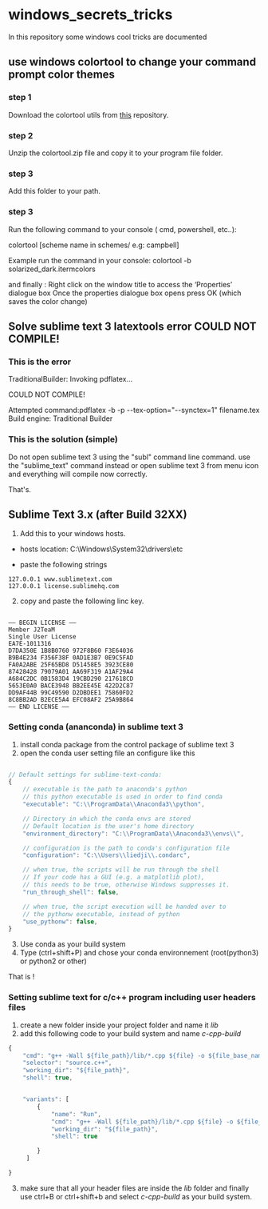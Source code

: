 # windows_secrets_tricks
In this repository some windows cool tricks are documented



## use windows colortool  to change your command prompt color themes

### step 1

Download the colortool utils from [this](https://github.com/Microsoft/Terminal/tree/master/src/tools/ColorTool) repository.

### step 2

Unzip the colortool.zip file and copy it to your program file folder.

### step 3

Add this folder to your path.

### step 3
Run the following command to your console ( cmd, powershell, etc..):

colortool [scheme name in schemes/ e.g: campbell]

Example run the command in your console:
colortool -b solarized_dark.itermcolors

and finally :
Right click on the window title to access the ‘Properties’ dialogue box
Once the properties dialogue box opens press OK (which saves the color change)


## Solve sublime text 3 latextools error COULD NOT COMPILE! 
### This is the error

TraditionalBuilder: Invoking pdflatex... 

COULD NOT COMPILE!

Attempted command:pdflatex -b -p --tex-option="--synctex=1" filename.tex
Build engine: Traditional Builder

### This is the solution (simple)

Do not open sublime text 3 using the "subl" command line command.
use the "sublime_text" command instead or open sublime text 3 from menu icon and everything will compile now correctly.

That's.


  
##  Sublime Text 3.x (after Build 32XX)

1. Add this to your windows hosts.

- hosts location: C:\Windows\System32\drivers\etc

- paste the following strings

```
127.0.0.1 www.sublimetext.com
127.0.0.1 license.sublimehq.com

```

2. copy and paste the following linc key.

```

—– BEGIN LICENSE —–
Member J2TeaM
Single User License
EA7E-1011316
D7DA350E 1B8B0760 972F8B60 F3E64036
B9B4E234 F356F38F 0AD1E3B7 0E9C5FAD
FA0A2ABE 25F65BD8 D51458E5 3923CE80
87428428 79079A01 AA69F319 A1AF29A4
A684C2DC 0B1583D4 19CBD290 217618CD
5653E0A0 BACE3948 BB2EE45E 422D2C87
DD9AF44B 99C49590 D2DBDEE1 75860FD2
8C8BB2AD B2ECE5A4 EFC08AF2 25A9B864
—— END LICENSE ——​

```

### Setting conda (ananconda) in sublime text 3

1. install conda package from the control package of sublime text 3
2. open the conda user setting file an configure like this

```Javascript

// Default settings for sublime-text-conda:
{
    // executable is the path to anaconda's python
    // this python executable is used in order to find conda
    "executable": "C:\\ProgramData\\Anaconda3\\python",

    // Directory in which the conda envs are stored
    // Default location is the user's home directory
    "environment_directory": "C:\\ProgramData\\Anaconda3\\envs\\",

    // configuration is the path to conda's configuration file
    "configuration": "C:\\Users\\liedji\\.condarc",

    // when true, the scripts will be run through the shell
    // If your code has a GUI (e.g. a matplotlib plot),
    // this needs to be true, otherwise Windows suppresses it.
    "run_through_shell": false,

    // when true, the script execution will be handed over to
    // the pythonw executable, instead of python
    "use_pythonw": false,
}

```
3. Use conda as your build system 
4. Type (ctrl+shift+P) and chose your conda environnement (root(python3) or python2 or other)

That is !

### Setting sublime text for c/c++ program including user headers files
1. create a new folder inside your project folder and name it *lib*
2. add this following code to your build system and name *c-cpp-build*

```Javascript
{
    "cmd": "g++ -Wall ${file_path}/lib/*.cpp ${file} -o ${file_base_name} && ${file_base_name}",
    "selector": "source.c++",
    "working_dir": "${file_path}",
    "shell": true,


    "variants": [
        {
            "name": "Run",
            "cmd": "g++ -Wall ${file_path}/lib/*.cpp ${file} -o ${file_base_name} && ${file_base_name}",
            "working_dir": "${file_path}",
            "shell": true

        }
     ]

}

```
3. make sure that all your header files are inside the *lib* folder and finally use ctrl+B or ctrl+shift+b and select *c-cpp-build* as your build system.
